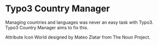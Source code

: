 Typo3 Country Manager
=====================

Managing countries and languages was never an easy task with Typo3. Typo3 Country Manager aims to fix this.


Attribute
Icon World designed by Mateo Zlatar from The Noun Project.